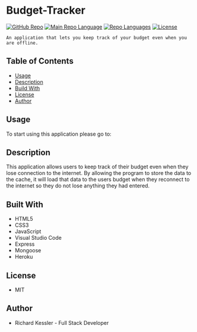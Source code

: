 # Budget-Tracker
[![GitHub Repo](https://img.shields.io/github/repo-size/RichardKessler/Budget-Tracker?color=Green&style=plastic)](https://github.com/RichardKessler/Budget-Tracker)
[![Main Repo Language](https://img.shields.io/github/languages/top/RichardKEssler/Budget-Tracker?color=blueviolet&style=plastic)](https://github.com/RichardKessler/Budget-Tracker)
[![Repo Languages](https://img.shields.io/github/languages/count/RichardKessler/Budget-Tracker?color=red&style=plastic)](https://github.com/RichardKessler/Budget-Tracker)
[![License](https://img.shields.io/github/license/richardkessler/Budget-Tracker?color=yellow&style=plastic)](https://github.com/RichardKessler/Budget-Tracker)
```
An application that lets you keep track of your budget even when you are offline.
```

## Table of Contents

* [Usage](#Usage)
* [Description](#Description)
* [Build With](#Built-With)
* [License](#License)
* [Author](#Author)


## Usage

To start using this application please go to:

## Description

This application allows users to keep track of their budget even when they lose connection to the internet.  By allowing the program to store the data to the cache, it will load that data to the users budget when they reconnect to the internet so they do not lose anything they had entered.

## Built With

* HTML5
* CSS3
* JavaScript
* Visual Studio Code
* Express
* Mongoose
* Heroku

## License

* MIT

## Author

* Richard Kessler - Full Stack Developer